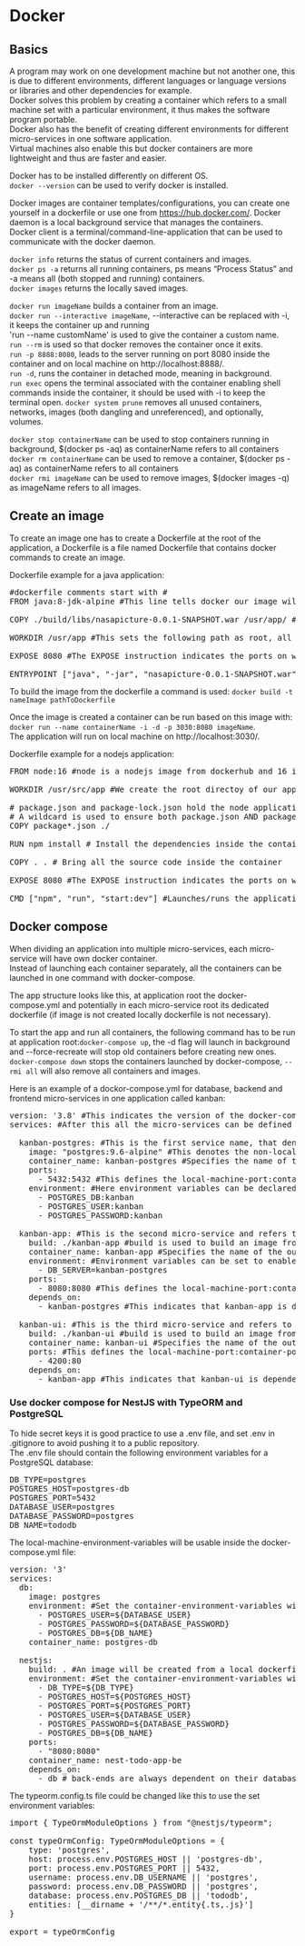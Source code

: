# Docker

## Basics
A program may work on one development machine but not another one, this is due to different environments, different languages or language versions or libraries and other dependencies for example.<br>
Docker solves this problem by creating a container which refers to a small machine set with a particular environment, it thus makes the software program portable.<br>
Docker also has the benefit of creating different environments for different micro-services in one software application.<br>
Virtual machines also enable this but docker containers are more lightweight and thus are faster and easier.

Docker has to be installed differently on different OS.<br>
`docker --version` can be used to verify docker is installed.

Docker images are container templates/configurations, you can create one yourself in a dockerfile or use one from https://hub.docker.com/.
Docker daemon is a local background service that manages the containers.<br>
Docker client is a terminal/command-line-application that can be used to communicate with the docker daemon.

`docker info` returns the status of current containers and images.<br>
`docker ps -a` returns all running containers, ps means “Process Status” and -a means all (both stopped and running) containers.<br>
`docker images` returns the locally saved images.

`docker run imageName` builds a container from an image.<br>
`docker run --interactive imageName`, --interactive can be replaced with -i, it keeps the container up and running<br>
'run --name customName' is used to give the container a custom name.<br>
`run --rm` is used so that docker removes the container once it exits.<br>
`run -p 8888:8080`, leads to the server running on port 8080 inside the container and on local machine on http://localhost:8888/.<br>
`run -d`, runs the container in detached mode, meaning in background.<br>
`run exec` opens the terminal associated with the container enabling shell commands inside the container, it should be used with -i to keep the terminal open.
`docker system prune` removes all unused containers, networks, images (both dangling and unreferenced), and optionally, volumes.

`docker stop containerName` can be used to stop containers running in background, $(docker ps -aq) as containerName refers to all containers<br>
`docker rm containerName` can be used to remove a container, $(docker ps -aq) as containerName refers to all containers<br>
`docker rmi imageName` can be used to remove images, $(docker images -q) as imageName refers to all images.

## Create an image
To create an image one has to create a Dockerfile at the root of the application, a Dockerfile is a file named Dockerfile that contains docker commands to create an image.

Dockerfile example for a java application:
<pre>
#dockerfile comments start with #
FROM java:8-jdk-alpine #This line tells docker our image will contain the java:8-jdk-alpine image as dependency

COPY ./build/libs/nasapicture-0.0.1-SNAPSHOT.war /usr/app/ #This line copies from local machine into container

WORKDIR /usr/app #This sets the following path as root, all following docker commands will be launched starting from this path 

EXPOSE 8080 #The EXPOSE instruction indicates the ports on which a container listens for connections

ENTRYPOINT ["java", "-jar", "nasapicture-0.0.1-SNAPSHOT.war"] #The last command launches/runs the application
</pre>

To build the image from the dockerfile a command is used: `docker build -t nameImage pathToDockerfile`

Once the image is created a container can be run based on this image with: `docker run --name containerName -i -d -p 3030:8080 imageName`.<br>
The application will run on local machine on http://localhost:3030/.

Dockerfile example for a nodejs application:
<pre>
FROM node:16 #node is a nodejs image from dockerhub and 16 indicates its latest version, our image will use the node image as dependency

WORKDIR /usr/src/app #We create the root directoy of our application

# package.json and package-lock.json hold the node application packages/dependencies
# A wildcard is used to ensure both package.json AND package-lock.json are copied inside the container
COPY package*.json ./

RUN npm install # Install the dependencies inside the container from package.json to generate package-lock.json if it does not exist yet

COPY . . # Bring all the source code inside the container

EXPOSE 8080 #The EXPOSE instruction indicates the ports on which a container listens for connections

CMD ["npm", "run", "start:dev"] #Launches/runs the application
</pre>


## Docker compose
When dividing an application into multiple micro-services, each micro-service will have own docker container.<br>
Instead of launching each container separately, all the containers can be launched in one command with docker-compose.

The app structure looks like this, at application root the docker-compose.yml and potentially in each micro-service root its dedicated dockerfile (if image is not created locally dockerfile is not necessary).<br>

To start the app and run all containers, the following command has to be run at application root:`docker-compose up`, the -d flag will launch in background and --force-recreate will stop old containers before creating new ones.<br>
`docker-compose down` stops the containers launched by docker-compose, `--rmi all` will also remove all containers and images.

Here is an example of a dockor-compose.yml for database, backend and frontend micro-services in one application called kanban:
<pre>
version: '3.8' #This indicates the version of the docker-compose file, the latest one is at the moment of writing 3.8
services: #After this all the micro-services can be defined

  kanban-postgres: #This is the first service name, that denotes a postgresql database
    image: "postgres:9.6-alpine" #This denotes the non-local image the container will use from https://hub.docker.com/
    container_name: kanban-postgres #Specifies the name of the outcome container
    ports:
      - 5432:5432 #This defines the local-machine-port:container-port
    environment: #Here environment variables can be declared for inside the container, postgresql needs specific variables to configure itself
      - POSTGRES_DB:kanban
      - POSTGRES_USER:kanban
      - POSTGRES_PASSWORD:kanban

  kanban-app: #This is the second micro-service and refers to the backend of the application
    build: ./kanban-app #build is used to build an image from a local dockerfile instead of using an already made image, its argument refers to dockerfile path
    container_name: kanban-app #Specifies the name of the outcome container
    environment: #Environment variables can be set to enable connection with the postgresql database by using them in the source-code
      - DB_SERVER=kanban-postgres
    ports:
      - 8080:8080 #This defines the local-machine-port:container-port
    depends_on:
      - kanban-postgres #This indicates that kanban-app is dependent upon kanban-postgres and thus kanban-app should only be started after kanban-postgres

  kanban-ui: #This is the third micro-service and refers to the frontend of the application
    build: ./kanban-ui #build is used to build an image from a local dockerfile instead of using an already made image, its argument refers to dockerfile path
    container_name: kanban-ui #Specifies the name of the outcome container
    ports: #This defines the local-machine-port:container-port
      - 4200:80
    depends_on:
      - kanban-app #This indicates that kanban-ui is dependent upon kanban-app and thus kanban-ui should only be started after kanban-app
</pre>

### Use docker compose for NestJS with TypeORM and PostgreSQL
To hide secret keys it is good practice to use a .env file, and set .env in .gitignore to avoid pushing it to a public repository.<br>
The .env file should contain the following environment variables for a PostgreSQL database:
<pre>
DB_TYPE=postgres
POSTGRES_HOST=postgres-db
POSTGRES_PORT=5432
DATABASE_USER=postgres
DATABASE_PASSWORD=postgres
DB_NAME=tododb
</pre>

The local-machine-environment-variables will be usable inside the docker-compose.yml file:
<pre>
version: '3'
services: 
  db:
    image: postgres
    environment: #Set the container-environment-variables without exposing secret keys and let PostgreSQL configure itself
      - POSTGRES_USER=${DATABASE_USER}
      - POSTGRES_PASSWORD=${DATABASE_PASSWORD}
      - POSTGRES_DB=${DB_NAME}
    container_name: postgres-db

  nestjs:
    build: . #An image will be created from a local dockerfile, the dockerfile created above as an example for a nodejs application could be used
    environment: #Set the container-environment-variables without exposing secret keys, those will be used inside the TypeORM configuration
      - DB_TYPE=${DB_TYPE}
      - POSTGRES_HOST=${POSTGRES_HOST}
      - POSTGRES_PORT=${POSTGRES_PORT}
      - POSTGRES_USER=${DATABASE_USER}
      - POSTGRES_PASSWORD=${DATABASE_PASSWORD}
      - POSTGRES_DB=${DB_NAME}
    ports: 
      - "8080:8080"
    container_name: nest-todo-app-be
    depends_on: 
      - db # back-ends are always dependent on their database (and frontends are often dependent on their backend)
</pre>

The typeorm.config.ts file could be changed like this to use the set environment variables:
<pre>
import { TypeOrmModuleOptions } from "@nestjs/typeorm";

const typeOrmConfig: TypeOrmModuleOptions = {
    type: 'postgres',
    host: process.env.POSTGRES_HOST || 'postgres-db',
    port: process.env.POSTGRES_PORT || 5432,
    username: process.env.DB_USERNAME || 'postgres',
    password: process.env.DB_PASSWORD || 'postgres',
    database: process.env.POSTGRES_DB || 'tododb',
    entities: [__dirname + '/**/*.entity{.ts,.js}']
}

export = typeOrmConfig
</pre>
